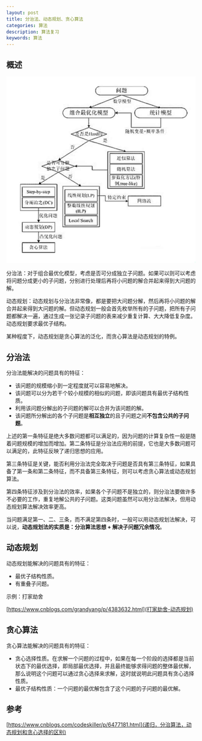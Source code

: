 ```yaml
---
layout: post
title: 分治法、动态规划、贪心算法
categories: 算法
description: 算法复习
keywords: 算法
---
```


## 概述

![](/images/posts/algorithm/algorithm.jpg)

分治法：对于组合最优化模型，考虑是否可分成独立子问题。如果可以则可以考虑将问题分成更小的子问题，分别进行处理后再将小问题的解合并起来得到大问题的解。

动态规划：动态规划与分治法非常像，都是要把大问题分解，然后再将小问题的解合并起来得到大问题的解。但动态规划一般会首先枚举所有的子问题，把所有子问题都解决一遍，通过生成一张记录子问题的表来减少重复计算、大大降低复杂度。动态规划要求最优子结构。

某种程度下，动态规划是贪心算法的泛化，而贪心算法是动态规划的特例。

## 分治法
分治法能解决的问题具有的特征：

* 该问题的规模缩小到一定程度就可以容易地解决。
* 该问题可以分为若干个较小规模的相似的问题，即该问题具有最优子结构性质。
* 利用该问题分解出的子问题的解可以合并为该问题的解。
* 该问题所分解出的各个子问题是**相互独立**的且子问题之间**不包含公共的子问题**。

上述的第一条特征是绝大多数问题都可以满足的，因为问题的计算复杂性一般是随着问题规模的增加而增加。第二条特征是分治法应用的前提，它也是大多数问题可以满足的，此特征反映了递归思想的应用。

第三条特征是关键，能否利用分治法完全取决于问题是否具有第三条特征，如果具备了第一条和第二条特征，而不具备第三条特征，则可以考虑贪心算法或动态规划算法。

第四条特征涉及到分治法的效率，如果各个子问题不是独立的，则分治法要做许多不必要的工作，重复地解公共的子问题。这类问题虽然可以用分治法解决，但用动态规划算法解决效率更高。

当问题满足第一、二、三条，而不满足第四条时，一般可以用动态规划法解决，可以说，**动态规划法的实质是：分治算法思想 + 解决子问题冗余情况**。

## 动态规划
动态规划能解决的问题具有的特征：

* 最优子结构性质。
* 有重叠子问题。

示例：打家劫舍

[https://www.cnblogs.com/grandyang/p/4383632.html](打家劫舍-动态规划)

## 贪心算法
贪心算法能解决的问题具有的特征：

* 贪心选择性质。在求解一个问题的过程中，如果在每一个阶段的选择都是当前状态下的最优选择，即局部最优选择，并且最终能够求得问题的整体最优解，那么说明这个问题可以通过贪心选择来求解，这时就说明此问题具有贪心选择性质。
* 最优子结构性质：一个问题的最优解包含了这个问题的子问题的最优解。

## 参考
[https://www.cnblogs.com/codeskiller/p/6477181.html](递归，分治算法，动态规划和贪心选择的区别)
